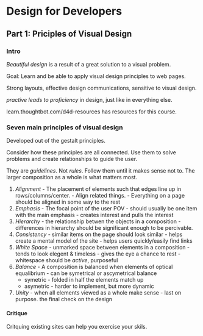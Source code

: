 # Design for Developers

## Part 1: Priciples of Visual Design

### Intro

*Beautiful design* is a result of a great solution to a visual problem.

Goal: Learn and be able to apply visual design principles to web pages.

Strong layouts, effective design communications, sensitive to visual design.

_practive leads to proficiency_ in design, just like in everything else.


learn.thoughtbot.com/d4d-resources has resources for this course.

### Seven main principles of visual design

Developed out of the gestalt principles.

Consider how these principles are all connected. Use them to solve problems and create relationships to guide the user. 

They are _guidelines_. Not _rules_. Follow them until it makes sense not to. The larger composition as a whole is what matters most.

  1. *Alignment* - The placement of elements such that edges line up in rows/columns/center.
    - Align related things.
    - Everything on a page should be aligned in some way to the rest
  2. *Emphasis* - The focal point of the user POV
    - should usually be one item with the main emphasis
    - creates interest and pulls the interest
  3. *Hierarchy* - the relationship betwen the objects in a composition
    - differences in hierarchy should be significant enough to be percivable.
  4. *Consistency* - similar items on the page should look similar
    - helps create a mental model of the site
    - helps users quickly/easily find links
  5. *White Space* - unmarked space between elements in a composition
    - tends to look elegent & timeless
    - gives the eye a chance to rest
    - whitespace should be _active_, purposeful
  6. *Balance* - A composition is balanced when elements of optical equalibrium
    - can be symetrical or ascymetrical balance
      - symetric - folded in half the elements match up
      - asymetric - harder to implement, but more dynamic
  7. *Unity* - when all elements viewed as a whole make sense
    - last on purpose. the final check on the design

#### Critique

Critquing existing sites can help you exercise your skils.


